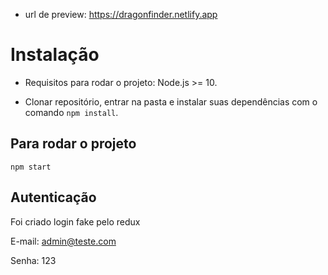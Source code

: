 

- url de preview: https://dragonfinder.netlify.app

# Instalação

- Requisitos para rodar o projeto:  Node.js >= 10.

- Clonar repositório, entrar na pasta e instalar suas dependências com o comando `npm install`.

## Para rodar o projeto

```
npm start
```

## Autenticação

Foi criado login fake pelo redux 

E-mail: admin@teste.com

Senha: 123

 
 
